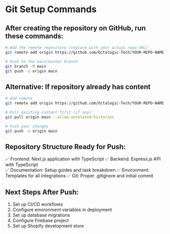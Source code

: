 # Git Setup Commands

## After creating the repository on GitHub, run these commands:

```bash
# Add the remote repository (replace with your actual repo URL)
git remote add origin https://github.com/Octalogic-Tech/YOUR-REPO-NAME.git

# Push to the main/master branch
git branch -M main
git push -u origin main
```

## Alternative: If repository already has content
```bash
# Add remote
git remote add origin https://github.com/Octalogic-Tech/YOUR-REPO-NAME.git

# Pull existing content first (if any)
git pull origin main --allow-unrelated-histories

# Push your changes
git push -u origin main
```

## Repository Structure Ready for Push:
✅ Frontend: Next.js application with TypeScript
✅ Backend: Express.js API with TypeScript  
✅ Documentation: Setup guides and task breakdown
✅ Environment: Templates for all integrations
✅ Git: Proper .gitignore and initial commit

## Next Steps After Push:
1. Set up CI/CD workflows
2. Configure environment variables in deployment
3. Set up database migrations
4. Configure Firebase project
5. Set up Shopify development store
